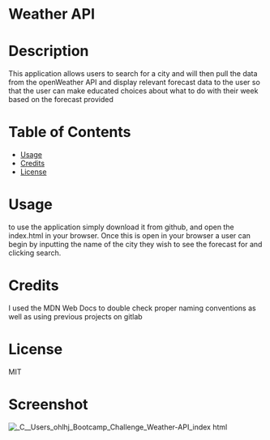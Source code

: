 # Weather API

# Description
            
This application allows users to search for a city and will then pull the data from the openWeather API and display relevant forecast data to the user so that the user can make educated choices about what to do with their week based on the forecast provided
            
# Table of Contents 
            

- [Usage](#usage)
- [Credits](#credits)
- [License](#license)
            
# Usage
            
to use the application simply download it from github, and open the index.html in your browser. Once this is open in your browser a user can begin by inputting the name of the city they wish to see the forecast for and clicking search.

# Credits

I used the MDN Web Docs to double check proper naming conventions as well as using previous projects on gitlab
            
# License
            
MIT

# Screenshot

![_C__Users_ohlhj_Bootcamp_Challenge_Weather-API_index html](https://github.com/OhlhJames/Weather-API/assets/152452334/fb4ea644-5950-412d-9b5d-d705019dfb69)

